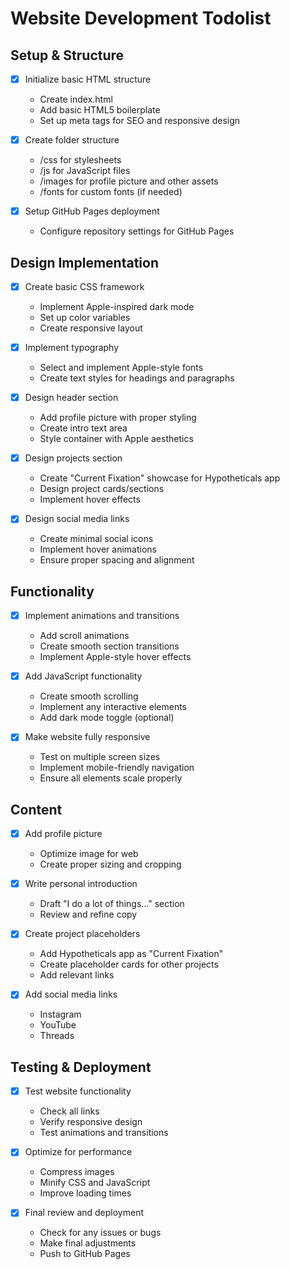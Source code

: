 # Website Development Todolist

## Setup & Structure
- [x] Initialize basic HTML structure
  * Create index.html
  * Add basic HTML5 boilerplate
  * Set up meta tags for SEO and responsive design

- [x] Create folder structure
  * /css for stylesheets
  * /js for JavaScript files
  * /images for profile picture and other assets
  * /fonts for custom fonts (if needed)

- [x] Setup GitHub Pages deployment
  * Configure repository settings for GitHub Pages

## Design Implementation
- [x] Create basic CSS framework
  * Implement Apple-inspired dark mode
  * Set up color variables
  * Create responsive layout

- [x] Implement typography
  * Select and implement Apple-style fonts
  * Create text styles for headings and paragraphs

- [x] Design header section
  * Add profile picture with proper styling
  * Create intro text area
  * Style container with Apple aesthetics

- [x] Design projects section
  * Create "Current Fixation" showcase for Hypotheticals app
  * Design project cards/sections
  * Implement hover effects

- [x] Design social media links
  * Create minimal social icons
  * Implement hover animations
  * Ensure proper spacing and alignment

## Functionality
- [x] Implement animations and transitions
  * Add scroll animations
  * Create smooth section transitions
  * Implement Apple-style hover effects

- [x] Add JavaScript functionality
  * Create smooth scrolling
  * Implement any interactive elements
  * Add dark mode toggle (optional)

- [x] Make website fully responsive
  * Test on multiple screen sizes
  * Implement mobile-friendly navigation
  * Ensure all elements scale properly

## Content
- [x] Add profile picture
  * Optimize image for web
  * Create proper sizing and cropping

- [x] Write personal introduction
  * Draft "I do a lot of things..." section
  * Review and refine copy

- [x] Create project placeholders
  * Add Hypotheticals app as "Current Fixation"
  * Create placeholder cards for other projects
  * Add relevant links

- [x] Add social media links
  * Instagram
  * YouTube
  * Threads

## Testing & Deployment
- [x] Test website functionality
  * Check all links
  * Verify responsive design
  * Test animations and transitions

- [x] Optimize for performance
  * Compress images
  * Minify CSS and JavaScript
  * Improve loading times

- [x] Final review and deployment
  * Check for any issues or bugs
  * Make final adjustments
  * Push to GitHub Pages 